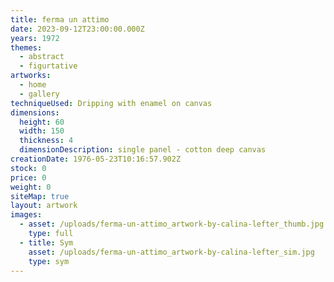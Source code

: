 ```yaml
---
title: ferma un attimo
date: 2023-09-12T23:00:00.000Z
years: 1972
themes:
  - abstract
  - figurtative
artworks:
  - home
  - gallery
techniqueUsed: Dripping with enamel on canvas
dimensions:
  height: 60
  width: 150
  thickness: 4
  dimensionDescription: single panel - cotton deep canvas
creationDate: 1976-05-23T10:16:57.902Z
stock: 0
price: 0
weight: 0
siteMap: true
layout: artwork
images:
  - asset: /uploads/ferma-un-attimo_artwork-by-calina-lefter_thumb.jpg
    type: full
  - title: Sym
    asset: /uploads/ferma-un-attimo_artwork-by-calina-lefter_sim.jpg
    type: sym
---
```

